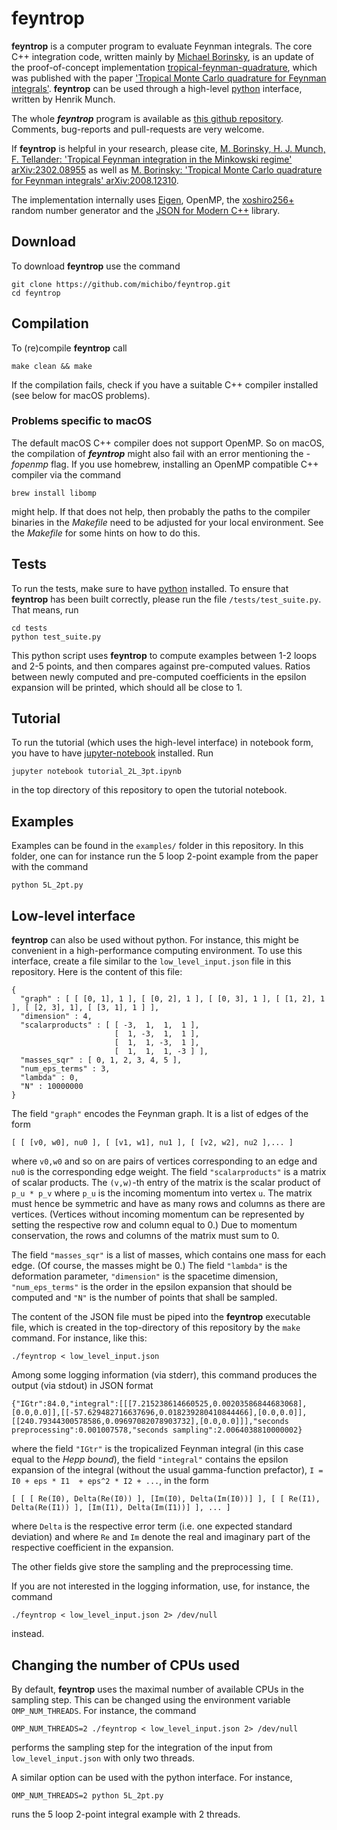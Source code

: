 feyntrop
========

**feyntrop** is a computer program to evaluate Feynman integrals. The core C++ integration code, written mainly by [Michael Borinsky](//michaelborinsky.com), is an update of the proof-of-concept implementation [tropical-feynman-quadrature](https://github.com/michibo/tropical-feynman-quadrature), which was published with the paper ['Tropical Monte Carlo quadrature for Feynman integrals'](//arxiv.org/abs/2008.12310). **feyntrop** can be used through a high-level [python](//python.org) interface, written by Henrik Munch.

The whole ***feyntrop*** program is available as [this github repository](//github.com/michibo/feyntrop/). Comments, bug-reports and pull-requests are very welcome.

If **feyntrop** is helpful in your research, please cite,
[M. Borinsky, H. J. Munch, F. Tellander: 'Tropical Feynman integration in the Minkowski regime' arXiv:2302.08955](//arxiv.org/abs/2302.08955) as well as [M. Borinsky: 'Tropical Monte Carlo quadrature for Feynman integrals' arXiv:2008.12310](//arxiv.org/abs/2008.12310).

The implementation internally uses [Eigen](http://eigen.tuxfamily.org), OpenMP, the [xoshiro256+](http://prng.di.unimi.it/) random number generator and the [JSON for Modern C++](//github.com/nlohmann/json) library.

Download
--------
 
To download **feyntrop** use the command

```
git clone https://github.com/michibo/feyntrop.git
cd feyntrop
```

Compilation
-----------

To (re)compile **feyntrop** call

```
make clean && make
```

If the compilation fails, check if you have a suitable C++ compiler installed (see below for macOS problems). 

### Problems specific to macOS

The default macOS C++ compiler does not support OpenMP. So on macOS, the compilation of ***feyntrop*** might also fail with an error mentioning the *-fopenmp* flag. If you use homebrew, installing an OpenMP compatible C++ compiler via the command
```
brew install libomp
```
might help. If that does not help, then probably the paths to the compiler binaries in the *Makefile* need to be adjusted for your local environment. See the *Makefile* for some hints on how to do this.

Tests
-----

To run the tests, make sure to have [python](//python.org) installed.
To ensure that **feyntrop** has been built correctly, please run the file `/tests/test_suite.py`. That means, run
```
cd tests
python test_suite.py
```
This python script uses **feyntrop** to compute examples between 1-2 loops and 2-5 points, and then compares against pre-computed values.
Ratios between newly computed and pre-computed coefficients in the epsilon expansion will be printed, which should all be close to 1.

Tutorial
--------

To run the tutorial (which uses the high-level interface) in notebook form, you have to have [jupyter-notebook](//jupyter.org/) installed. Run
```
jupyter notebook tutorial_2L_3pt.ipynb
```
in the top directory of this repository to open the tutorial notebook.

Examples
--------

Examples can be found in the `examples/` folder in this repository. 
In this folder, one can for instance run the 5 loop 2-point example from the paper with the command
```
python 5L_2pt.py
```

Low-level interface
-------------------

**feyntrop** can also be used without python. For instance, this might be convenient in a high-performance computing environment. To use this interface, create a file similar to the `low_level_input.json` file in this repository. Here is the content of this file:
```
{
  "graph" : [ [ [0, 1], 1 ], [ [0, 2], 1 ], [ [0, 3], 1 ], [ [1, 2], 1 ], [ [2, 3], 1], [ [3, 1], 1 ] ],
  "dimension" : 4,
  "scalarproducts" : [ [ -3,  1,  1,  1 ],
                       [  1, -3,  1,  1 ],
                       [  1,  1, -3,  1 ],
                       [  1,  1,  1, -3 ] ],
  "masses_sqr" : [ 0, 1, 2, 3, 4, 5 ],
  "num_eps_terms" : 3,
  "lambda" : 0,
  "N" : 10000000
}
```
The field `"graph"` encodes the Feynman graph. It is a list of edges of the form 
```
[ [ [v0, w0], nu0 ], [ [v1, w1], nu1 ], [ [v2, w2], nu2 ],... ]
```
where `v0,w0` and so on are pairs of vertices corresponding to an edge and `nu0` is the corresponding edge weight.
The field `"scalarproducts"` is a matrix of scalar products. The `(v,w)`-th entry of the matrix is the scalar product of `p_u * p_v` where `p_u` is the incoming momentum into vertex `u`. The matrix must hence be symmetric and have as many rows and columns as there are vertices. (Vertices without incoming momentum can be represented by setting the respective row and column equal to 0.) Due to momentum conservation, the rows and columns of the matrix must sum to 0.

The field `"masses_sqr"` is a list of masses, which contains one mass for each edge. (Of course, the masses might be 0.)
The field `"lambda"` is the deformation parameter, `"dimension"` is the spacetime dimension, `"num_eps_terms"` is the order in the epsilon expansion that should be computed and `"N"` is the number of points that shall be sampled.

The content of the JSON file must be piped into the **feyntrop** executable file, which is created in the top-directory of this repository by the `make` command. For instance, like this:
```
./feyntrop < low_level_input.json
```
Among some logging information (via stderr), this command produces the output (via stdout) in JSON format 
```
{"IGtr":84.0,"integral":[[[7.215238614660525,0.00203586844683068],[0.0,0.0]],[[-57.629482716637696,0.018239280410844466],[0.0,0.0]],[[240.79344300578586,0.09697082078903732],[0.0,0.0]]],"seconds preprocessing":0.001007578,"seconds sampling":2.0064038810000002}
```
where the field `"IGtr"` is the tropicalized Feynman integral (in this case equal to the *Hepp bound*), 
the field `"integral"` contains the epsilon expansion of the integral (without the usual gamma-function prefactor), `I = I0 + eps * I1  + eps^2 * I2 + ...`,
in the form
```
[ [ [ Re(I0), Delta(Re(I0)) ], [Im(I0), Delta(Im(I0))] ], [ [ Re(I1), Delta(Re(I1)) ], [Im(I1), Delta(Im(I1))] ], ... ]
```
where `Delta` is the respective error term (i.e. one expected standard deviation) and 
where `Re` and `Im` denote the real and imaginary part of the respective coefficient in the expansion.

The other fields give store the sampling and the preprocessing time.

If you are not interested in the logging information, use, for instance, the command
```
./feyntrop < low_level_input.json 2> /dev/null
```
instead.

Changing the number of CPUs used
--------------------------------

By default, **feyntrop** uses the maximal number of available CPUs in the sampling step. This can be changed using the environment variable `OMP_NUM_THREADS`.
For instance, the command
```
OMP_NUM_THREADS=2 ./feyntrop < low_level_input.json 2> /dev/null
```
performs the sampling step for the integration of the input from `low_level_input.json` with only two threads.

A similar option can be used with the python interface.  For instance,
```
OMP_NUM_THREADS=2 python 5L_2pt.py
```
runs the 5 loop 2-point integral example with 2 threads.
